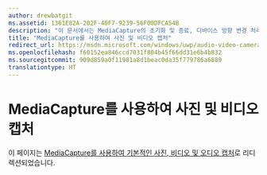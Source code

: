 ```yaml
---
author: drewbatgit
ms.assetid: 1361E82A-202F-40F7-9239-56F00DFCA54B
description: "이 문서에서는 MediaCapture의 초기화 및 종료, 디바이스 방향 변경 처리를 비롯하여 MediaCapture API를 사용하여 사진 및 동영상을 캡처하는 단계를 설명합니다."
title: "MediaCapture를 사용하여 사진 및 비디오 캡처"
redirect_url: https://msdn.microsoft.com/windows/uwp/audio-video-camera/basic-photo-video-and-audio-capture-with-mediacapture/
ms.openlocfilehash: f60152ea846ccd7031f804b45f66dd31e6b4b832
ms.sourcegitcommit: 909d859a0f11981a8d1beac0da35f779786a6889
translationtype: HT
---
```

# <a name="capture-photos-and-video-with-mediacapture"></a>MediaCapture를 사용하여 사진 및 비디오 캡처

이 페이지는 [MediaCapture를 사용하여 기본적인 사진, 비디오 및 오디오 캡처](basic-photo-video-and-audio-capture-with-MediaCapture.md)로 리디렉션되었습니다.
